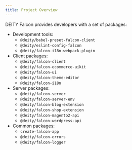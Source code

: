 ```yaml
---
title: Project Overview
---
```


DEITY Falcon provides developers with a set of packages:

- Development tools:
  - `@deity/babel-preset-falcon-client`
  - `@deity/eslint-config-falcon`
  - `@deity/falcon-i18n-webpack-plugin`
- Client packages:
  - `@deity/falcon-client`
  - `@deity/falcon-ecommerce-uikit`
  - `@deity/falcon-ui` 
  - `@deity/falcon-theme-editor`
  - `@deity/falcon-i18n`
- Server packages:
  - `@deity/falcon-server`
  - `@deity/falcon-server-env`
  - `@deity/falcon-blog-extension`
  - `@deity/falcon-shop-extension`
  - `@deity/falcon-magento2-api`
  - `@deity/falcon-wordpress-api` 
- Common packages:
  - `create-falcon-app`
  - `@deity/falcon-errors`
  - `@deity/falcon-logger`
